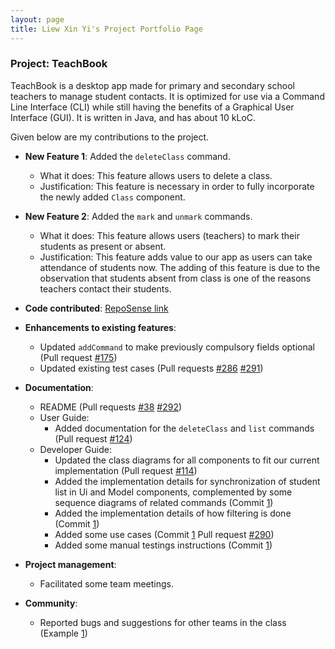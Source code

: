 ```yaml
---
layout: page
title: Liew Xin Yi's Project Portfolio Page
---
```


### Project: TeachBook

TeachBook is a desktop app made for primary and secondary school teachers to manage student contacts. It is optimized for use via a Command Line Interface (CLI) while still having the benefits of a Graphical User Interface (GUI). It is written in Java, and has about 10 kLoC.

Given below are my contributions to the project.

* **New Feature 1**: Added the `deleteClass` command.
    * What it does: This feature allows users to delete a class.
    * Justification: This feature is necessary in order to fully incorporate the newly added `Class` component.

* **New Feature 2**: Added the `mark` and `unmark` commands.
    * What it does: This feature allows users (teachers) to mark their students as present or absent.
    * Justification: This feature adds value to our app as users can take attendance of students now. The adding of this feature is due to the observation that students absent from class is one of the reasons teachers contact their students.

* **Code contributed**: [RepoSense link](https://nus-cs2103-ay2122s1.github.io/tp-dashboard/?search=xyliew25&sort=groupTitle&sortWithin=title&timeframe=commit&mergegroup=&groupSelect=groupByRepos&breakdown=true&checkedFileTypes=docs~functional-code~test-code~other&since=2021-09-17&tabOpen=false)

* **Enhancements to existing features**:
    * Updated `addCommand` to make previously compulsory fields optional (Pull request [\#175](https://github.com/AY2122S1-CS2103T-W10-2/tp/pull/175))
    * Updated existing test cases (Pull requests [\#286](https://github.com/AY2122S1-CS2103T-W10-2/tp/pull/286) [\#291](https://github.com/AY2122S1-CS2103T-W10-2/tp/pull/291))

* **Documentation**:
    * README (Pull requests [\#38](https://github.com/AY2122S1-CS2103T-W10-2/tp/pull/38) [\#292](https://github.com/AY2122S1-CS2103T-W10-2/tp/pull/292))
    * User Guide:
        * Added documentation for the `deleteClass` and `list` commands (Pull request [\#124](https://github.com/AY2122S1-CS2103T-W10-2/tp/pull/124))
    * Developer Guide:
        * Updated the class diagrams for all components to fit our current implementation (Pull request [\#114](https://github.com/AY2122S1-CS2103T-W10-2/tp/pull/114))
        * Added the implementation details for synchronization of student list in Ui and Model components, complemented by some sequence diagrams of related commands (Commit [1](https://github.com/AY2122S1-CS2103T-W10-2/tp/commit/e17325ba1e7fdf30c9a17ab2381f7e265d01260a))
        * Added the implementation details of how filtering is done (Commit [1](https://github.com/AY2122S1-CS2103T-W10-2/tp/pull/273/commits/47432b0522eabd9fe06151d08e5c7e0213138b01))
        * Added some use cases (Commit [1](https://github.com/AY2122S1-CS2103T-W10-2/tp/pull/273/commits/60f7ac8a2ba4a03a30f9ddb1af2e85405f2c0d7e) Pull request [\#290](https://github.com/AY2122S1-CS2103T-W10-2/tp/pull/290))
        * Added some manual testings instructions (Commit [1](https://github.com/AY2122S1-CS2103T-W10-2/tp/pull/273/commits/5e3ffb436457c4651c70add26d1b171392db4925))

* **Project management**:
    * Facilitated some team meetings.

* **Community**:
    * Reported bugs and suggestions for other teams in the class (Example [1](https://github.com/xyliew25/ped/issues))
